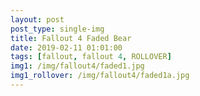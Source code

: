 ```yaml
---
layout: post
post_type: single-img
title: Fallout 4 Faded Bear
date: 2019-02-11 01:01:00
tags: [fallout, fallout 4, ROLLOVER]
img1: /img/fallout4/faded1.jpg
img1_rollover: /img/fallout4/faded1a.jpg
---
```


